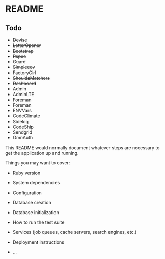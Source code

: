 # README

## Todo

* ~~Devise~~
* ~~LetterOpener~~
* ~~Bootstrap~~
* ~~Rspec~~
* ~~Guard~~
* ~~Simplecov~~
* ~~FactoryGirl~~
* ~~ShouldaMatchers~~
* ~~Dashboard~~
* ~~Admin~~
* AdminLTE
* Foreman
* Foreman
* ENVVars
* CodeClimate
* Sidekiq
* CodeShip
* Sendgrid
* OmnAuth

This README would normally document whatever steps are necessary to get the
application up and running.

Things you may want to cover:

* Ruby version

* System dependencies

* Configuration

* Database creation

* Database initialization

* How to run the test suite

* Services (job queues, cache servers, search engines, etc.)

* Deployment instructions

* ...
